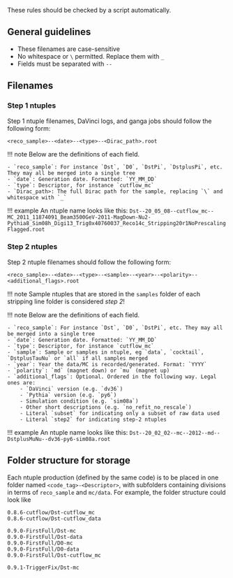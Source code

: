 These rules should be checked by a script automatically.

## General guidelines
- These filenames are case-sensitive
- No whitespace or `\` permitted. Replace them with `_`
- Fields must be separated with `--`


## Filenames

### Step 1 ntuples
Step 1 ntuple filenames, DaVinci logs, and ganga jobs should follow the following form:
```
<reco_sample>--<date>--<type>--<Dirac_path>.root
```

!!! note
    Below are the definitions of each field.

    - `reco_sample`: For instance `Dst`, `D0`, `DstPi`, `DstplusPi`, etc. They may all be merged into a single tree
    - `date`: Generation date. Formatted: `YY_MM_DD`
    - `type`: Descriptor, for instance `cutflow_mc`
    - `Dirac_path>: The full Dirac path for the sample, replacing `\` and whitespace with `_`

!!! example
    An ntuple name looks like this:
    ```
    Dst--20_05_08--cutflow_mc--MC_2011_11874091_Beam3500GeV-2011-MagDown-Nu2-Pythia8_Sim08h_Digi13_Trig0x40760037_Reco14c_Stripping20r1NoPrescalingFlagged.root
    ```

### Step 2 ntuples

Step 2 ntuple filenames should follow the following form:
```
<reco_sample>--<date>--<type>--<sample>--<year>--<polarity>--<additional_flags>.root
```

!!! note
    Sample ntuples that are stored in the `samples` folder of each stripping
    line folder is considered _step 2_!

!!! note
    Below are the definitions of each field.

    - `reco_sample`: For instance `Dst`, `D0`, `DstPi`, etc. They may all be merged into a single tree
    - `date`: Generation date. Formatted: `YY_MM_DD`
    - `type`: Descriptor, for instance `cutflow_mc`
    - `sample`: Sample or samples in ntuple, eg `data`, `cocktail`, `DstplusTauNu` or `all` if all samples merged
    - `year`: Year the data/MC is recorded/generated. Format: `YYYY`
    - `polarity`: `md` (magnet down) or `mu` (magnet up)
    - `additional_flags`: Optional. Ordered in the following way. Legal ones are:
        - `DaVinci` version (e.g. `dv36`)
        - `Pythia` version (e.g. `py6`)
        - Simulation condition (e.g. `sim08a`)
        - Other short descriptions (e.g. `no_refit_no_rescale`)
        - Literal `subset` for indicating only a subset of raw data used
        - Literal `step2` for indicating step-2 ntuples

!!! example
    An ntuple name looks like this:
    ```
    Dst--20_02_02--mc--2012--md--DstplusMuNu--dv36-py6-sim08a.root
    ```


## Folder structure for storage

Each ntuple production (defined by the same code) is to be placed in one folder
named `<code_tag>-<Descriptor>`, with subfolders containing divisions in terms
of `reco_sample` and `mc/data`. For example, the folder structure could look
like

```
0.8.6-cutflow/Dst-cutflow_mc
0.8.6-cutflow/Dst-cutflow_data

0.9.0-FirstFull/Dst-mc
0.9.0-FirstFull/Dst-data
0.9.0-FirstFull/D0-mc
0.9.0-FirstFull/D0-data
0.9.0-FirstFull/Dst-cutflow_mc

0.9.1-TriggerFix/Dst-mc
```
